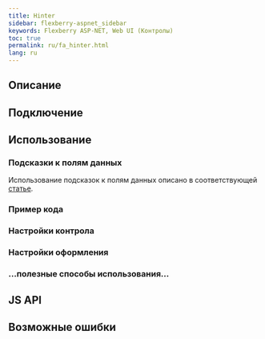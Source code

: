 ```yaml
---
title: Hinter
sidebar: flexberry-aspnet_sidebar
keywords: Flexberry ASP-NET, Web UI (Контролы)
toc: true
permalink: ru/fa_hinter.html
lang: ru
---
```


## Описание

## Подключение

## Использование

### Подсказки к полям данных

Использование подсказок к полям данных описано в соответствующей [статье](fa_hints-attributes.html).

### Пример кода

### Настройки контрола

### Настройки оформления

### ...полезные способы использования...

## JS API

## Возможные ошибки
 